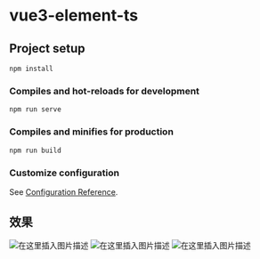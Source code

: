 # vue3-element-ts

## Project setup
```
npm install
```

### Compiles and hot-reloads for development
```
npm run serve
```

### Compiles and minifies for production
```
npm run build
```

### Customize configuration
See [Configuration Reference](https://cli.vuejs.org/config/).


## 效果
![在这里插入图片描述](https://img-blog.csdnimg.cn/2021050815041982.png?x-oss-process=image/watermark,type_ZmFuZ3poZW5naGVpdGk,shadow_10,text_aHR0cHM6Ly9ibG9nLmNzZG4ubmV0L2x4Yl93eWY=,size_16,color_FFFFFF,t_70)
![在这里插入图片描述](https://img-blog.csdnimg.cn/20210508150432689.png?x-oss-process=image/watermark,type_ZmFuZ3poZW5naGVpdGk,shadow_10,text_aHR0cHM6Ly9ibG9nLmNzZG4ubmV0L2x4Yl93eWY=,size_16,color_FFFFFF,t_70)
![在这里插入图片描述](https://img-blog.csdnimg.cn/20210508155019822.gif)
